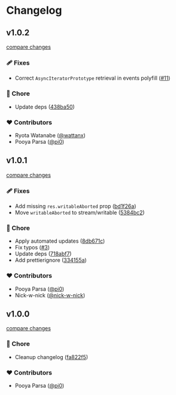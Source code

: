 # Changelog

## v1.0.2

[compare changes](https://github.com/unjs/node-mock-http/compare/v1.0.1...v1.0.2)

### 🩹 Fixes

- Correct `AsyncIteratorPrototype` retrieval in events polyfill ([#11](https://github.com/unjs/node-mock-http/pull/11))

### 🏡 Chore

- Update deps ([438ba50](https://github.com/unjs/node-mock-http/commit/438ba50))

### ❤️ Contributors

- Ryota Watanabe ([@wattanx](https://github.com/wattanx))
- Pooya Parsa ([@pi0](https://github.com/pi0))

## v1.0.1

[compare changes](https://github.com/unjs/node-mock-http/compare/v1.0.0...v1.0.1)

### 🩹 Fixes

- Add missing `res.writableAborted` prop ([bd1f26a](https://github.com/unjs/node-mock-http/commit/bd1f26a))
- Move `writableAborted` to stream/writable ([5384bc2](https://github.com/unjs/node-mock-http/commit/5384bc2))

### 🏡 Chore

- Apply automated updates ([8db671c](https://github.com/unjs/node-mock-http/commit/8db671c))
- Fix typos ([#3](https://github.com/unjs/node-mock-http/pull/3))
- Update deps ([718abf7](https://github.com/unjs/node-mock-http/commit/718abf7))
- Add prettierignore ([334155a](https://github.com/unjs/node-mock-http/commit/334155a))

### ❤️ Contributors

- Pooya Parsa ([@pi0](https://github.com/pi0))
- Nick-w-nick ([@nick-w-nick](https://github.com/nick-w-nick))

## v1.0.0

[compare changes](https://github.com/unjs/node-mock-http/compare/v0.1.4...v1.0.0)

### 🏡 Chore

- Cleanup changelog ([fa822f5](https://github.com/unjs/node-mock-http/commit/fa822f5))

### ❤️ Contributors

- Pooya Parsa ([@pi0](http://github.com/pi0))
